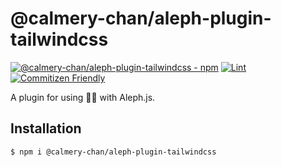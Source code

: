 # @calmery-chan/aleph-plugin-tailwindcss

[![@calmery-chan/aleph-plugin-tailwindcss - npm](https://img.shields.io/npm/v/@calmery-chan/aleph-plugin-tailwindcss.svg)](https://www.npmjs.com/package/@calmery-chan/aleph-plugin-tailwindcss)
[![Lint](https://github.com/calmery-chan/aleph-plugin-tailwindcss/actions/workflows/lint.yml/badge.svg?branch=develop)](https://github.com/calmery-chan/aleph-plugin-tailwindcss/actions/workflows/lint.yml)
[![Commitizen Friendly](https://img.shields.io/badge/commitizen-friendly-brightgreen.svg)](http://commitizen.github.io/cz-cli/)

A plugin for using :woman_singer: with Aleph.js.

## Installation

```
$ npm i @calmery-chan/aleph-plugin-tailwindcss
```
